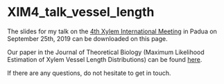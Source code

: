 # XIM4_talk_vessel_length
The slides for my talk on the [4th Xylem International Meeting](http://intra.tesaf.unipd.it/CMS/xim/default.asp) in Padua on September 25th, 2019 can be downloaded on this page. 

Our paper in the Journal of Theoretical Biology (Maximum Likelihood Estimation of Xylem Vessel Length Distributions) can be found [here](https://doi.org/10.1016/j.jtbi.2018.07.036).

If there are any questions, do not hesitate to get in touch. 
